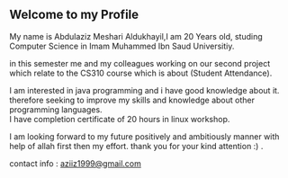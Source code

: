## Welcome to my Profile 

My name is Abdulaziz Meshari Aldukhayil,I am 20 Years old, studing Computer Science in Imam Muhammed Ibn Saud Universitiy.

in this semester me and my colleagues working on our second project which relate to the CS310 course which is about (Student Attendance).

I am interested in java programming and i have good knowledge about it.                                                                   
therefore seeking to improve my skills and knowledge about other programming languages.                                                   
I have completion certificate of 20 hours in linux workshop.                                                                              


I am looking forward to my future positively and ambitiously manner with help of allah first then my effort.
thank you for your kind attention :) .

contact info :
aziiz1999@gmail.com






